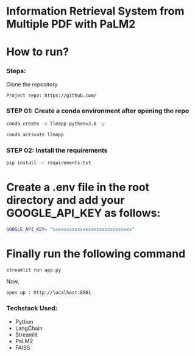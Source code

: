 # Information Retrieval System from Multiple PDF with PaLM2

# How to run?
### Steps:
Clone the repository

```bash
Project repo: https://github.com/
```
### STEP 01: Create a conda environment after opening the repo

``` bash
conda create -n llmapp python=3.8 -y
```

```bash
conda activate llmapp
```

### STEP 02: Install the requirements
```bash
pip install -r requirements.txt
```
# Create a .env file in the root directory and add your GOOGLE_API_KEY as follows:
```bash
GOOGLE_API_KEY= "xxxxxxxxxxxxxxxxxxxxxxxxxxxxx"
```

# Finally run the following command
```bash
streamlit run app.py
```
Now,
```bash
open up : http://localhost:8501
```
### Techstack Used:

- Python
- LangChain
- Streamlit 
- PaLM2
- FAISS
